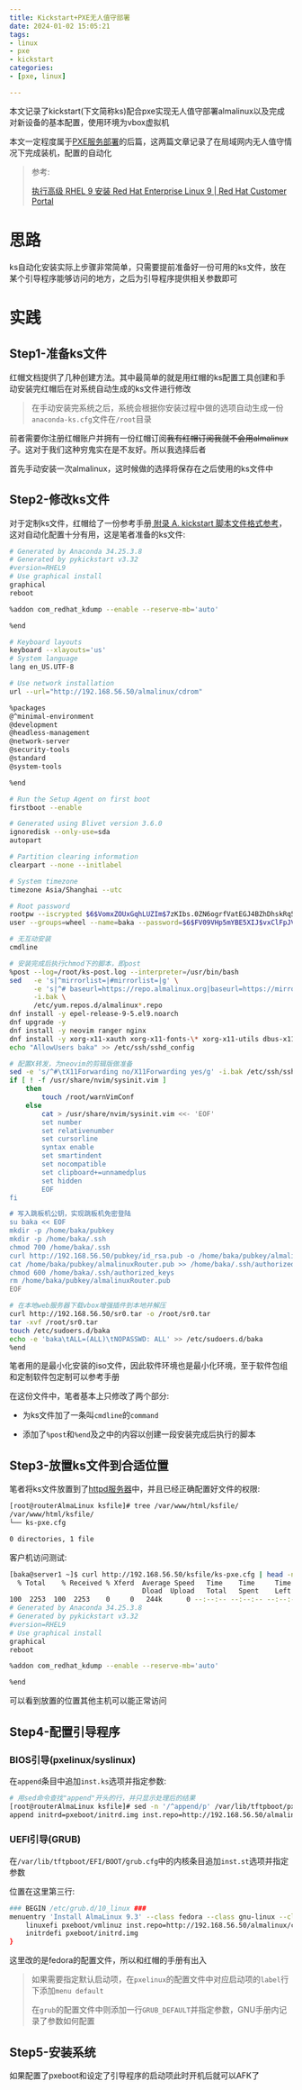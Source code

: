 ```yaml
---
title: Kickstart+PXE无人值守部署
date: 2024-01-02 15:05:21
tags:
- linux
- pxe
- kickstart
categories:
- [pxe, linux]

---
```


本文记录了kickstart(下文简称ks)配合pxe实现无人值守部署almalinux以及完成对新设备的基本配置，使用环境为vbox虚拟机

本文一定程度属于[PXE服务部署](https://7cmb.com/PXE%E6%9C%8D%E5%8A%A1%E9%83%A8%E7%BD%B2/)的后篇，这两篇文章记录了在局域网内无人值守情况下完成装机，配置的自动化

> 参考:
> 
> [执行高级 RHEL 9 安装 Red Hat Enterprise Linux 9 | Red Hat Customer Portal](https://access.redhat.com/documentation/zh-cn/red_hat_enterprise_linux/9/html-single/performing_an_advanced_rhel_9_installation/index#kickstart-installation-basics_installing-rhel-as-an-experienced-user)

# 思路

ks自动化安装实际上步骤非常简单，只需要提前准备好一份可用的ks文件，放在某个引导程序能够访问的地方，之后为引导程序提供相关参数即可

# 实践

## Step1-准备ks文件

红帽文档提供了几种创建方法。其中最简单的就是用红帽的ks配置工具创建和手动安装完红帽后在对系统自动生成的ks文件进行修改

> 在手动安装完系统之后，系统会根据你安装过程中做的选项自动生成一份`anaconda-ks.cfg`文件在`/root`目录

前者需要你注册红帽账户并拥有一份红帽订阅<del>我有红帽订阅我就不会用almalinux了</del>。这对于我们这种穷鬼实在是不友好。所以我选择后者

首先手动安装一次almalinux，这时候做的选择将保存在之后使用的ks文件中

## Step2-修改ks文件

对于定制ks文件，红帽给了一份参考手册[ 附录 A. kickstart 脚本文件格式参考](https://access.redhat.com/documentation/zh-cn/red_hat_enterprise_linux/9/html-single/performing_an_advanced_rhel_9_installation/index#kickstart_references)，这对自动化配置十分有用，这是笔者准备的ks文件:

```bash
# Generated by Anaconda 34.25.3.8
# Generated by pykickstart v3.32
#version=RHEL9
# Use graphical install
graphical
reboot

%addon com_redhat_kdump --enable --reserve-mb='auto'

%end

# Keyboard layouts
keyboard --xlayouts='us'
# System language
lang en_US.UTF-8

# Use network installation
url --url="http://192.168.56.50/almalinux/cdrom"

%packages
@^minimal-environment
@development
@headless-management
@network-server
@security-tools
@standard
@system-tools

%end

# Run the Setup Agent on first boot
firstboot --enable

# Generated using Blivet version 3.6.0
ignoredisk --only-use=sda
autopart

# Partition clearing information
clearpart --none --initlabel

# System timezone
timezone Asia/Shanghai --utc

# Root password
rootpw --iscrypted $6$VomxZOUxGqhLUZIm$7zKIbs.0ZN6ogrfVatEGJ4BZhDhskRq53OIrQ5bJXlI8u51CVoXEhKb8InQeBXVD1DtBSMxTtv6PYQBOJrUL01
user --groups=wheel --name=baka --password=$6$FV09VHp5mYBE5XIJ$vxClFpJV.yTgrCEisPSSZQ1kGinMO/1WcONLbOm5Dng1UCb2dahEQ9yU/VkQIdvfBKWiKhUmQKLmKI0B378KD0 --iscrypted --gecos="baka"

# 无互动安装
cmdline

# 安装完成后执行chmod下的脚本，即post
%post --log=/root/ks-post.log --interpreter=/usr/bin/bash
sed   -e 's|^mirrorlist=|#mirrorlist=|g' \
      -e 's|^# baseurl=https://repo.almalinux.org|baseurl=https://mirrors.aliyun.com|g' \
      -i.bak \
      /etc/yum.repos.d/almalinux*.repo
dnf install -y epel-release-9-5.el9.noarch 
dnf upgrade -y
dnf install -y neovim ranger nginx 
dnf install -y xorg-x11-xauth xorg-x11-fonts-\* xorg-x11-utils dbus-x11 xsel xclip xclock php
echo "AllowUsers baka" >> /etc/ssh/sshd_config

# 配置X转发，为neovim的剪辑版做准备
sed -e 's/^#\tX11Forwarding no/X11Forwarding yes/g' -i.bak /etc/ssh/sshd_config
if [ ! -f /usr/share/nvim/sysinit.vim ]
	then
		touch /root/warnVimConf
	else
		cat > /usr/share/nvim/sysinit.vim <<- 'EOF'
		set number
		set relativenumber
		set cursorline
		syntax enable
		set smartindent
		set nocompatible
		set clipboard+=unnamedplus
		set hidden
		EOF
fi

# 写入跳板机公钥，实现跳板机免密登陆
su baka << EOF
mkdir -p /home/baka/pubkey
mkdir -p /home/baka/.ssh
chmod 700 /home/baka/.ssh
curl http://192.168.56.50/pubkey/id_rsa.pub -o /home/baka/pubkey/almalinuxRouter.pub
cat /home/baka/pubkey/almalinuxRouter.pub >> /home/baka/.ssh/authorized_keys
chmod 600 /home/baka/.ssh/authorized_keys
rm /home/baka/pubkey/almalinuxRouter.pub
EOF

# 在本地web服务器下载vbox增强插件到本地并解压
curl http://192.168.56.50/sr0.tar -o /root/sr0.tar
tar -xvf /root/sr0.tar
touch /etc/sudoers.d/baka
echo -e 'baka\tALL=(ALL)\tNOPASSWD: ALL' >> /etc/sudoers.d/baka
%end

```

笔者用的是最小化安装的iso文件，因此软件环境也是最小化环境，至于软件包组和定制软件包定制可以参考手册

在这份文件中，笔者基本上只修改了两个部分:

- 为ks文件加了一条叫`cmdline`的`command`

- 添加了`%post`和`%end`及之中的内容以创建一段安装完成后执行的脚本

## Step3-放置ks文件到合适位置

笔者将ks文件放置到了[httpd服务器](https://7cmb.com/PXE%E6%9C%8D%E5%8A%A1%E9%83%A8%E7%BD%B2/#4%E3%80%81%E5%87%86%E5%A4%87httpd-apache-%E6%96%87%E4%BB%B6%E6%9C%8D%E5%8A%A1%E5%99%A8%E4%BB%A5%E9%83%A8%E7%BD%B2%E7%B3%BB%E7%BB%9F%E9%95%9C%E5%83%8F%E6%96%87%E4%BB%B6)中，并且已经正确配置好文件的权限:

```bash
[root@routerAlmaLinux ksfile]# tree /var/www/html/ksfile/
/var/www/html/ksfile/
└── ks-pxe.cfg

0 directories, 1 file
```

客户机访问测试:

```bash
[baka@server1 ~]$ curl http://192.168.56.50/ksfile/ks-pxe.cfg | head -n 10
  % Total    % Received % Xferd  Average Speed   Time    Time     Time  Current
                                 Dload  Upload   Total   Spent    Left  Speed
100  2253  100  2253    0     0   244k      0 --:--:-- --:--:-- --:--:--  275k
# Generated by Anaconda 34.25.3.8
# Generated by pykickstart v3.32
#version=RHEL9
# Use graphical install
graphical
reboot

%addon com_redhat_kdump --enable --reserve-mb='auto'

%end
```

可以看到放置的位置其他主机可以能正常访问

## Step4-配置引导程序

### BIOS引导(pxelinux/syslinux)

在`append`条目中追加`inst.ks`选项并指定参数:

```bash
# 用sed命令查找"append"开头的行，并只显示处理后的结果
[root@routerAlmaLinux ksfile]# sed -n '/^append/p' /var/lib/tftpboot/pxelinux.cfg/default
append initrd=pxeboot/initrd.img inst.repo=http://192.168.56.50/almalinux/cdrom inst.ks=http://192.168.56.50/ksfile/ks-pxe.cfg
```

### UEFI引导(GRUB)

在`/var/lib/tftpboot/EFI/BOOT/grub.cfg`中的内核条目追加`inst.st`选项并指定参数

位置在这里第三行:

```bash
### BEGIN /etc/grub.d/10_linux ###
menuentry 'Install AlmaLinux 9.3' --class fedora --class gnu-linux --class gnu --class os {
    linuxefi pxeboot/vmlinuz inst.repo=http://192.168.56.50/almalinux/cdrom/ inst.ks=http://192.168.56.50/ksfile/ks-pxe.cfg
    initrdefi pxeboot/initrd.img
}
```

这里改的是fedora的配置文件，所以和红帽的手册有出入

> 如果需要指定默认启动项，在`pxelinux`的配置文件中对应启动项的`label`行下添加`menu default`
> 
> 在`grub`的配置文件中则添加一行`GRUB_DEFAULT`并指定参数，GNU手册内记录了参数如何配置

## Step5-安装系统

如果配置了pxeboot和设定了引导程序的启动项此时开机后就可以AFK了
 
